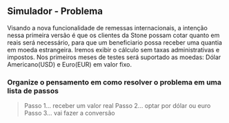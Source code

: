 ## Simulador - Problema

Visando a nova funcionalidade de remessas internacionais, a intenção nessa primeira versão é que os clientes da Stone possam cotar quanto em reais será necessário, para que um beneficiario possa receber uma quantia em moeda estrangeira. Iremos exibir o cálculo sem taxas administrativas e impostos. Nos primeiros meses de testes será suportado as moedas: Dólar Americano(USD) e Euro(EUR) em valor fixo.

### Organize o pensamento em como resolver o problema em uma lista de passos

> Passo 1... receber um valor real
> Passo 2... optar por dólar ou euro
> Passo 3... vai fazer a conversão
